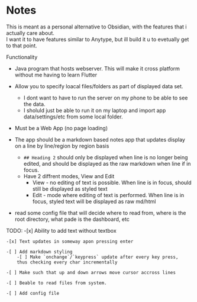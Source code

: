 # Notes
This is meant as a personal alternative to Obsidian, with the features that i actually care about.<br>
I want it to have features similar to Anytype, but ill build it u to evetually get to that point.<br>

Functionality
 - Java program that hosts webserver. This will make it cross platform without me having to learn Flutter
 - Allow you to specify loacal files/folders as part of displayed data set.
 	- I dont want to have to run the server on my phone to be able to see the data.
 	- I sholuld just be able to run it on my laptop and import app data/settings/etc from some local folder.

 - Must be a Web App (no page loading)
 - The app should be a markdown based notes app that updates display on a line by line/region by region basis
 	- `## Heading 2` should only be displayed when line is no longer being edited, and should be displayed as
 	   the raw markdown when line if in focus. 
 	- Have 2 diffrent modes, View and Edit
 		- View - no editing of text is possible. When line is in focus, should still be displayed as styled text
 		- Edit - mode where editing of text is performed. When line is in focus, styled text will be displayed as raw md/html 
  - read some config file that will decide where to read from, where is the root directory, what pade is the dashboard, etc

TODO:
	-[x] Ability to add text without textbox
 
	-[x] Text updates in someway apon pressing enter
 
	-[ ] Add markdown styling
		-[ ] Make `onchange`/`keypress` update after every key press, 
		thus checking every char incrementally
 
	-[ ] Make such that up and down arrows move cursor accross lines
 
	-[ ] Beable to read files from system.
 
 	-[ ] Add config file
